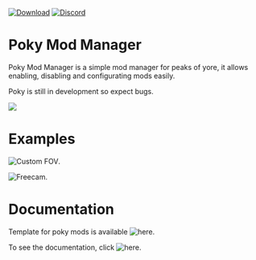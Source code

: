 [![Download](https://img.shields.io/badge/-Download-blue.svg)](https://github.com/KinexDev/Poky-Mod-Manager/releases)
[![Discord](https://img.shields.io/badge/-Discord-yellow.svg)](https://discord.gg/NM7kQXZH)

# Poky Mod Manager
Poky Mod Manager is a simple mod manager for peaks of yore, it allows enabling, disabling and configurating mods easily.

Poky is still in development so expect bugs.


![](https://github.com/KinexDev/Poky-Mod-Manager/blob/main/POKManager.gif)

# Examples

![Custom FOV](https://github.com/KinexDev/CustomFOV).

![Freecam](https://github.com/KinexDev/Freecam).

# Documentation

Template for poky mods is available ![here](https://github.com/KinexDev/Poky-Mod-Template).

To see the documentation, click ![here](https://discord.gg/NM7kQXZH).
